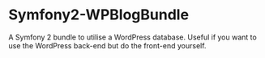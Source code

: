 Symfony2-WPBlogBundle
=====================

A Symfony 2 bundle to utilise a WordPress database. Useful if you want to use the WordPress back-end but do the front-end yourself.
